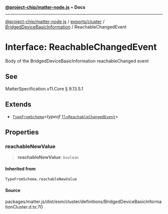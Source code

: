 [**@project-chip/matter-node.js**](../../../../../README.md) • **Docs**

***

[@project-chip/matter-node.js](../../../../../modules.md) / [exports/cluster](../../../README.md) / [BridgedDeviceBasicInformation](../README.md) / ReachableChangedEvent

# Interface: ReachableChangedEvent

Body of the BridgedDeviceBasicInformation reachableChanged event

## See

MatterSpecification.v11.Core § 9.13.5.1

## Extends

- [`TypeFromSchema`](../../../../tlv/README.md#typefromschemas)\<*typeof* [`TlvReachableChangedEvent`](../README.md#tlvreachablechangedevent)\>

## Properties

### reachableNewValue

> **reachableNewValue**: `boolean`

#### Inherited from

`TypeFromSchema.reachableNewValue`

#### Source

packages/matter.js/dist/esm/cluster/definitions/BridgedDeviceBasicInformationCluster.d.ts:70
